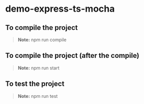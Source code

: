 # demo-express-ts-mocha


## To compile the project

> **Note:** npm run compile

## To compile the project (after the compile)

> **Note:** npm run start

## To test the project

> **Note:** npm run test
